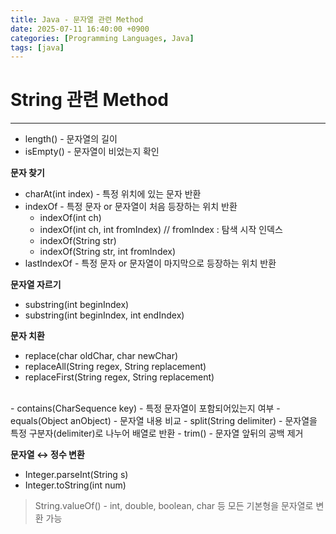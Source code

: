 ```yaml
---
title: Java - 문자열 관련 Method
date: 2025-07-11 16:40:00 +0900
categories: [Programming Languages, Java]
tags: [java]
---
```


# String 관련 Method
---
- length() - 문자열의 길이
- isEmpty() - 문자열이 비었는지 확인

**문자 찾기**
- charAt(int index) - 특정 위치에 있는 문자 반환
- indexOf - 특정 문자 or 문자열이 처음 등장하는 위치 반환
    - indexOf(int ch)
    - indexOf(int ch, int fromIndex) // fromIndex :  탐색 시작 인덱스
    - indexOf(String str)	
    - indexOf(String str, int fromIndex)
- lastIndexOf - 특정 문자 or 문자열이 마지막으로 등장하는 위치 반환

**문자열 자르기**
- substring(int beginIndex)	
- substring(int beginIndex, int endIndex)

**문자 치환**
- replace(char oldChar, char newChar)
- replaceAll(String regex, String replacement)
- replaceFirst(String regex, String replacement)  


<br>
- contains(CharSequence key) - 특정 문자열이 포함되어있는지 여부
- equals(Object anObject) - 문자열 내용 비교
- split(String delimiter) - 문자열을 특정 구분자(delimiter)로 나누어 배열로 반환
- trim() - 문자열 앞뒤의 공백 제거

**문자열 ↔️ 정수 변환**
- Integer.parseInt(String s)
- Integer.toString(int num)
> String.valueOf() - int, double, boolean, char 등 모든 기본형을 문자열로 변환 가능